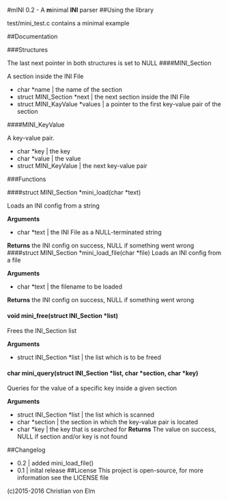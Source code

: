#mINI 0.2 - A **m**inimal **INI** parser
##Using the library

test/mini\_test.c contains a minimal example

##Documentation

###Structures

The last next pointer in both structures is set to NULL
####MINI\_Section

A section inside the INI File

- char \*name | the name of the section
- struct MINI\_Section \*next | the next section inside the INI File
- struct MINI\_KayValue \*values | a pointer to the first key-value pair of the section

####MINI\_KeyValue

A key-value pair.

- char \*key | the key
- char \*value | the value
- struct MINI\_KeyValue | the next key-value pair

###Functions

####struct MINI\_Section \*mini\_load(char \*text)

Loads an INI config from a string

**Arguments**
- char \*text | the INI File as a NULL-terminated string

**Returns**
the INI config on success, NULL if something went wrong
####struct MINI\_Section \*mini\_load\_file(char \*file)
Loads an INI config from a file

**Arguments**
- char \*text | the filename to be loaded

**Returns**
the INI config on success, NULL if something went wrong

#### void mini\_free(struct INI\_Section \*list)
Frees the INI\_Section list

**Arguments**
- struct INI\_Section \*list | the list which is to be freed

#### char mini\_query(struct INI\_Section \*list, char \*section, char \*key)
Queries for the value of a specific key inside a given section

**Arguments**
- struct INI\_Section \*list | the list which is scanned
- char \*section | the section in which the key-value pair is located
- char \*key | the key that is searched for
**Returns**
The value on success, NULL if section and/or key is not found

##Changelog
- 0.2 | added mini\_load\_file()
- 0.1 | inital release
##License
This project is open-source, for more information see the LICENSE
file

(c)2015-2016 Christian von Elm
